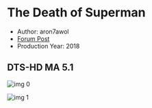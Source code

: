 # The Death of Superman

* Author: aron7awol
* [Forum Post](https://www.avsforum.com/threads/bass-eq-for-filtered-movies.2995212/post-57558786)
* Production Year: 2018

## DTS-HD MA 5.1

![img 0](https://i.imgur.com/xQV6ZYR.jpg)

![img 1](https://i.imgur.com/7Gokazl.jpg)

